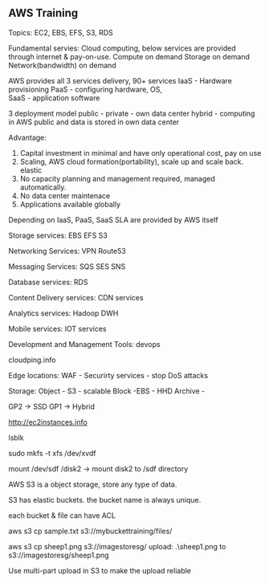 
AWS Training
------------
Topics: EC2, EBS, EFS, S3, RDS

Fundamental servies: Cloud computing, below services are provided through internet & pay-on-use.
Compute on demand
Storage on demand
Network(bandwidth) on demand

AWS provides all 3 services delivery, 90+ services
IaaS - Hardware provisioning
PaaS - configuring hardware, OS,  
SaaS - application software

3 deployment model
public - 
private - own data center
hybrid -  computing in AWS public and data is stored in own data center

Advantage:
1. Capital investment in minimal and have only operational cost, pay on use
2. Scaling, AWS cloud formation(portability), scale up and scale back. elastic
3. No capacity planning and management required, managed automatically.
4. No data center maintenace
5. Applications available globally

Depending on IaaS, PaaS, SaaS SLA are provided by AWS itself

Storage services:
EBS
EFS
S3

Networking Services:
VPN
Route53

Messaging Services:
SQS 
SES 
SNS

Database services:
RDS

Content Delivery services:
CDN services

Analytics services:
Hadoop
DWH

Mobile services:
IOT services

Development and Management Tools:
devops

cloudping.info


Edge locations:
WAF - Securirty services - stop DoS attacks




Storage:
Object - S3 - scalable
Block -EBS - HHD
Archive - 

GP2 -> SSD
GP1 -> Hybrid

http://ec2instances.info

lsblk

sudo mkfs -t xfs /dev/xvdf

mount /dev/sdf /disk2 -> mount disk2 to /sdf directory


AWS S3 is a object storage, store any type of data. 

S3 has elastic buckets. the bucket name is always unique.

each bucket & file can have ACL

aws s3 cp sample.txt s3://mybuckettraining/files/

aws s3 cp sheep1.png s3://imagestoresg/
upload: .\sheep1.png to s3://imagestoresg/sheep1.png


Use multi-part upload in S3 to make the upload reliable




